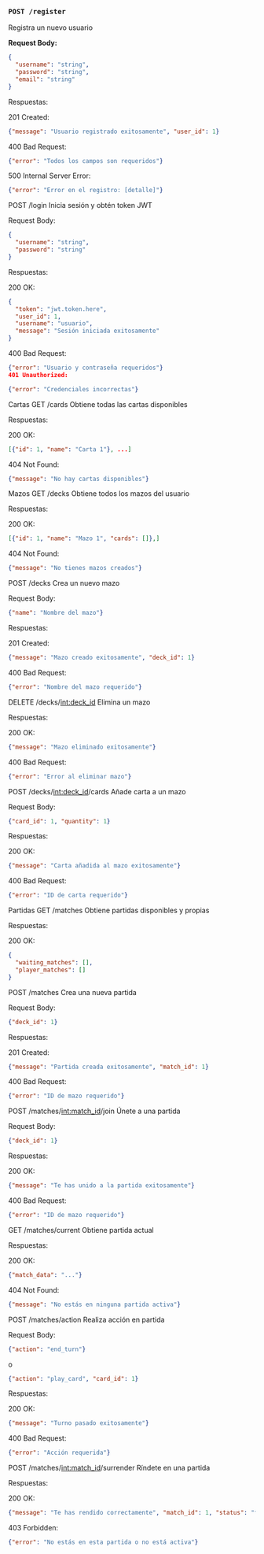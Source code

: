 
### `POST /register`
Registra un nuevo usuario

**Request Body:**
```json
{
  "username": "string",
  "password": "string",
  "email": "string"
}
```
Respuestas:

201 Created:

```json
{"message": "Usuario registrado exitosamente", "user_id": 1}
```
400 Bad Request:

```json
{"error": "Todos los campos son requeridos"}
```
500 Internal Server Error:

```json
{"error": "Error en el registro: [detalle]"}
```
POST /login
Inicia sesión y obtén token JWT

Request Body:

```json
{
  "username": "string",
  "password": "string"
}
```
Respuestas:

200 OK:

```json
{
  "token": "jwt.token.here",
  "user_id": 1,
  "username": "usuario",
  "message": "Sesión iniciada exitosamente"
}
```
400 Bad Request:

```json
{"error": "Usuario y contraseña requeridos"}
401 Unauthorized:
```
```json
{"error": "Credenciales incorrectas"}
```
Cartas
GET /cards 
Obtiene todas las cartas disponibles

Respuestas:

200 OK:

```json
[{"id": 1, "name": "Carta 1"}, ...]
```
404 Not Found:

```json
{"message": "No hay cartas disponibles"}
```
Mazos
GET /decks 
Obtiene todos los mazos del usuario

Respuestas:

200 OK:

```json
[{"id": 1, "name": "Mazo 1", "cards": []},]
```

404 Not Found:

```json
{"message": "No tienes mazos creados"}
```

POST /decks
Crea un nuevo mazo

Request Body:

```json
{"name": "Nombre del mazo"}
```

Respuestas:

201 Created:

```json
{"message": "Mazo creado exitosamente", "deck_id": 1}
```
400 Bad Request:

```json
{"error": "Nombre del mazo requerido"}
```

DELETE /decks/<int:deck_id> 
Elimina un mazo

Respuestas:

200 OK:

```json
{"message": "Mazo eliminado exitosamente"}
```
400 Bad Request:

```json
{"error": "Error al eliminar mazo"}
```
POST /decks/<int:deck_id>/cards 
Añade carta a un mazo

Request Body:

```json
{"card_id": 1, "quantity": 1}
```
Respuestas:

200 OK:

```json
{"message": "Carta añadida al mazo exitosamente"}
```

400 Bad Request:

```json
{"error": "ID de carta requerido"}
```

Partidas
GET /matches 
Obtiene partidas disponibles y propias

Respuestas:

200 OK:

```json
{
  "waiting_matches": [],
  "player_matches": []
}
```
POST /matches 
Crea una nueva partida

Request Body:

```json
{"deck_id": 1}
```
Respuestas:

201 Created:

```json
{"message": "Partida creada exitosamente", "match_id": 1}
```
400 Bad Request:

```json
{"error": "ID de mazo requerido"}
```
POST /matches/<int:match_id>/join 
Únete a una partida

Request Body:

```json
{"deck_id": 1}
```
Respuestas:

200 OK:

```json
{"message": "Te has unido a la partida exitosamente"}
```
400 Bad Request:

```json
{"error": "ID de mazo requerido"}
```
GET /matches/current
Obtiene partida actual

Respuestas:

200 OK:

```json
{"match_data": "..."}
```

404 Not Found:

```json
{"message": "No estás en ninguna partida activa"}
```
POST /matches/action
Realiza acción en partida

Request Body:

```json
{"action": "end_turn"}
```
o
```json
{"action": "play_card", "card_id": 1}
```
Respuestas:

200 OK:

```json
{"message": "Turno pasado exitosamente"}
```
400 Bad Request:

```json
{"error": "Acción requerida"}
```

POST /matches/<int:match_id>/surrender 
Ríndete en una partida

Respuestas:

200 OK:

```json
{"message": "Te has rendido correctamente", "match_id": 1, "status": "finished"}
```
403 Forbidden:

```json
{"error": "No estás en esta partida o no está activa"}
```
